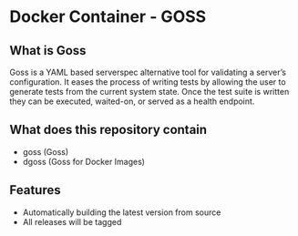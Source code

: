 # Docker Container - GOSS

## What is Goss

Goss is a YAML based serverspec alternative tool for validating a server’s configuration. It eases the process of writing tests by allowing the user to generate tests from the current system state. Once the test suite is written they can be executed, waited-on, or served as a health endpoint.

## What does this repository contain

- goss (Goss)
- dgoss (Goss for Docker Images)

## Features

- Automatically building the latest version from source
- All releases will be tagged
